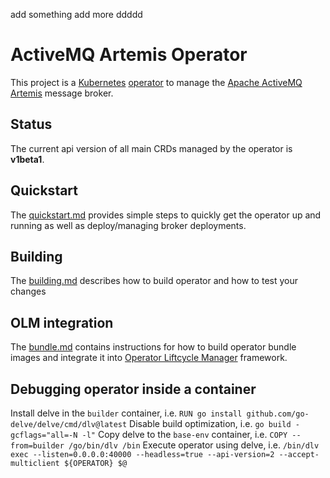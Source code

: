 add something
add more
ddddd

# ActiveMQ Artemis Operator

This project is a [Kubernetes](https://kubernetes.io/) [operator](https://coreos.com/blog/introducing-operators.html)
to manage the [Apache ActiveMQ Artemis](https://activemq.apache.org/artemis/) message broker.

## Status ##

The current api version of all main CRDs managed by the operator is **v1beta1**.

## Quickstart

The [quickstart.md](docs/getting-started/quick-start.md) provides simple steps to quickly get the operator up and running
as well as deploy/managing broker deployments.

## Building

The [building.md](docs/help/building.md) describes how to build operator and how to test your changes

## OLM integration

The [bundle.md](docs/help/bundle.md) contains instructions for how to build operator bundle images and integrate it into [Operator Liftcycle Manager](https://olm.operatorframework.io/) framework.

## Debugging operator inside a container

Install delve in the `builder` container, i.e. `RUN go install github.com/go-delve/delve/cmd/dlv@latest`
Disable build optimization, i.e. `go build -gcflags="all=-N -l"`
Copy delve to the `base-env` container, i.e. `COPY --from=builder /go/bin/dlv /bin`
Execute operator using delve, i.e. `/bin/dlv exec --listen=0.0.0.0:40000 --headless=true --api-version=2 --accept-multiclient ${OPERATOR} $@`
